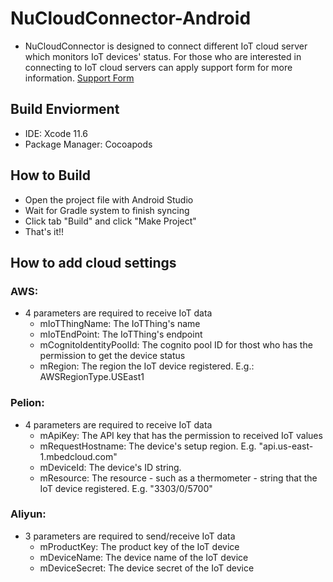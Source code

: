 # NuCloudConnector-Android

* NuCloudConnector is designed to connect different IoT cloud server which monitors IoT devices' status.
For those who are interested in connecting to IoT cloud servers can apply support form for more information.
[Support Form](https://www.nuvoton.com/support/technical-support/form/)

## Build Enviorment
* IDE: Xcode 11.6
* Package Manager: Cocoapods

## How to Build
* Open the project file with Android Studio
* Wait for Gradle system to finish syncing
* Click tab "Build" and click "Make Project"
* That's it!!

## How to add cloud settings
### AWS:
* 4 parameters are required to receive IoT data
    * mIoTThingName: The IoTThing's name
    * mIoTEndPoint: The IoTThing's endpoint
    * mCognitoIdentityPoolId: The cognito pool ID for thost who has the permission to get the device status
    * mRegion: The region the IoT device registered. E.g.: AWSRegionType.USEast1

### Pelion:
* 4 parameters are required to receive IoT data
    * mApiKey: The API key that has the permission to received IoT values
    * mRequestHostname: The device's setup region. E.g. "api.us-east-1.mbedcloud.com"
    * mDeviceId: The device's ID string.
    * mResource: The resource - such as a thermometer - string that the IoT device registered. E.g. "3303/0/5700"

### Aliyun:
* 3 parameters are required to send/receive IoT data
    * mProductKey: The product key of the IoT device
    * mDeviceName: The device name of the IoT device
    * mDeviceSecret: The device secret of the IoT device
